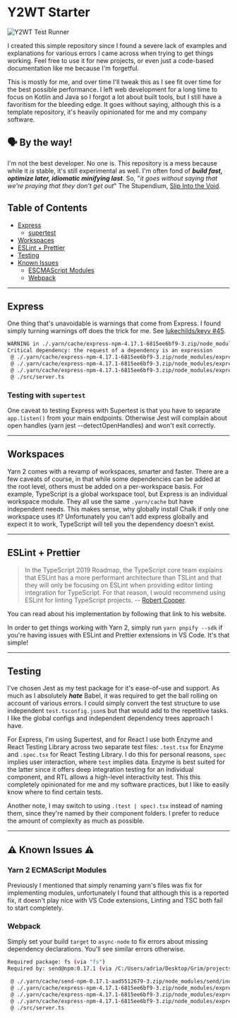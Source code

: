 # Y2WT Starter

![Y2WT Test Runner](https://github.com/TheGrimSilence/yarn-berry-webpack-typescript/workflows/Y2WT%20Test%20Runner/badge.svg?branch=master&event=push)

I created this simple repository since I found a severe lack of examples and explanations for various errors I came across when trying to get things working. Feel free to use it for new projects, or even just a code-based documentation like me because I'm forgetful.

This is mostly for me, and over time I'll tweak this as I see fit over time for the best possible performance. I left web development for a long time to focus on Kotlin and Java so I forgot a lot about built tools, but I still have a favoritism for the bleeding edge. It goes without saying, although this is a template repository, it's heavily opinionated for me and my company software.

## 🗣 By the way!

I'm not the best developer. No one is. This repository is a mess because while it _is_ stable, it's still experimental as well. I'm often fond of _**build fast, optimize later, idiomatic minifying last**_. So, "_it goes without saying that we're praying that they don't get out_" The Stupendium, [Slip Into the Void](https://www.youtube.com/watch?v=n6gGE9kxe1M).

## Table of Contents

- [Express](#express)
  - [supertest](#testing-with-supertest)
- [Workspaces](#workspaces)
- [ESLint + Prettier](#eslint-+-prettier)
- [Testing](#testing)
- [Known Issues](#⚠-known-issues-⚠)
  - [ESCMAScript Modules](#yarn-2-ecmascript-modules)
  - [Webpack](#webpack)

---

## Express

One thing that's unavoidable is warnings that come from Express. I found simply turning warnings off does the trick for me. See [lukechilds/keyv #45](https://github.com/lukechilds/keyv/issues/45).

```bash
WARNING in ./.yarn/cache/express-npm-4.17.1-6815ee6bf9-3.zip/node_modules/express/lib/view.js 81:13-25
Critical dependency: the request of a dependency is an expression
 @ ./.yarn/cache/express-npm-4.17.1-6815ee6bf9-3.zip/node_modules/express/lib/application.js
 @ ./.yarn/cache/express-npm-4.17.1-6815ee6bf9-3.zip/node_modules/express/lib/express.js
 @ ./.yarn/cache/express-npm-4.17.1-6815ee6bf9-3.zip/node_modules/express/index.js
 @ ./src/server.ts
```

### Testing with `supertest`

One caveat to testing Express with Supertest is that you have to separate `app.listen()` from your main endpoints. Otherwise Jest will complain about open handles (yarn jest --detectOpenHandles) and won't exit correctly.

---

## Workspaces

Yarn 2 comes with a revamp of workspaces, smarter and faster. There are a few caveats of course, in that while some dependencies can be added at the root level, others must be added on a per-workspace basis. For example, TypeScript is a global workspace tool, but Express is an individual workspace module. They all use the same `.yarn/cache` but have independent needs. This makes sense, why globally install Chalk if only one workspace uses it? Unfortunately you can't add express globally and expect it to work, TypeScript will tell you the dependency doesn't exist.

---

## ESLint + Prettier

> In the TypeScript 2019 Roadmap, the TypeScript core team explains that ESLint has a more performant architecture than TSLint and that they will only be focusing on ESLint when providing editor linting integration for TypeScript. For that reason, I would recommend using ESLint for linting TypeScript projects. -- [Robert Cooper](https://www.robertcooper.me/using-eslint-and-prettier-in-a-typescript-project).

You can read about his implementation by following that link to his website.

In order to get things working with Yarn 2, simply run `yarn pnpify --sdk` if you're having issues with ESLint and Prettier extensions in VS Code. It's that simple!

---

## Testing

I've chosen Jest as my test package for it's ease-of-use and support. As much as I absolutely _**hate**_ Babel, it was required to get the ball rolling on account of various errors. I could simply convert the test structure to use independent `test.tsconfig.json`s but that would add to the repetitive tasks. I like the global configs and independent dependency trees approach I have.

For Express, I'm using Supertest, and for React I use both Enzyme and React Testing Library across two separate test files: `.test.tsx` for Enzyme and `.spec.tsx` for React Testing Library. I do this for personal reasons, `spec` implies user interaction, where `test` implies data. Enzyme is best suited for the latter since it offers deep integration testing for an individual component, and RTL allows a high-level interactivity test. This this completely opinionated for me and my software practices, but I like to easily know where to find certain tests.

Another note, I may switch to using `.(test | spec).tsx` instead of naming them, since they're named by their component folders. I prefer to reduce the amount of complexity as much as possible.

---

## ⚠ Known Issues ⚠

### Yarn 2 ECMAScript Modules

Previously I mentioned that simply renaming yarn's files was fix for implementing modules, unfortunately I found that although this is a reported fix, it doesn't play nice with VS Code extensions, Linting and TSC both fail to start completely.

### Webpack

Simply set your build `target` to `async-node` to fix errors about missing dependency declarations. You'll see similar errors otherwise.

```bash
Required package: fs (via "fs")
Required by: send@npm:0.17.1 (via /C:/Users/adria/Desktop/Grim/projects/yarn-berry-webpack-typescript/.yarn/cache/send-npm-0.17.1-aad5512679-3.zip/node_modules/send/index.js)

 @ ./.yarn/cache/send-npm-0.17.1-aad5512679-3.zip/node_modules/send/index.js 23:9-22
 @ ./.yarn/cache/express-npm-4.17.1-6815ee6bf9-3.zip/node_modules/express/lib/response.js
 @ ./.yarn/cache/express-npm-4.17.1-6815ee6bf9-3.zip/node_modules/express/lib/express.js
 @ ./.yarn/cache/express-npm-4.17.1-6815ee6bf9-3.zip/node_modules/express/index.js
 @ ./src/server.ts
```
